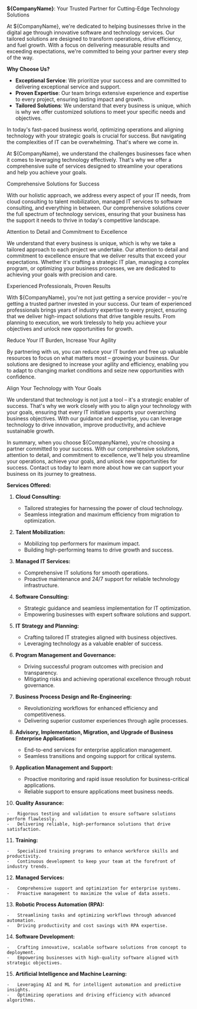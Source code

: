**${CompanyName}**: Your Trusted Partner for Cutting-Edge Technology Solutions

At ${CompanyName}, we're dedicated to helping businesses thrive in the digital age through innovative software and technology services. Our tailored solutions are designed to transform operations, drive efficiency, and fuel growth. With a focus on delivering measurable results and exceeding expectations, we're committed to being your partner every step of the way.

**Why Choose Us?**

-   **Exceptional Service**: We prioritize your success and are committed to delivering exceptional service and support.
-   **Proven Expertise**: Our team brings extensive experience and expertise to every project, ensuring lasting impact and growth.
-   **Tailored Solutions**: We understand that every business is unique, which is why we offer customized solutions to meet your specific needs and objectives.

In today's fast-paced business world, optimizing operations and aligning technology with your strategic goals is crucial for success. But navigating the complexities of IT can be overwhelming. That's where we come in.

At ${CompanyName}, we understand the challenges businesses face when it comes to leveraging technology effectively. That's why we offer a comprehensive suite of services designed to streamline your operations and help you achieve your goals.

Comprehensive Solutions for Success

With our holistic approach, we address every aspect of your IT needs, from cloud consulting to talent mobilization, managed IT services to software consulting, and everything in between. Our comprehensive solutions cover the full spectrum of technology services, ensuring that your business has the support it needs to thrive in today's competitive landscape.

Attention to Detail and Commitment to Excellence

We understand that every business is unique, which is why we take a tailored approach to each project we undertake. Our attention to detail and commitment to excellence ensure that we deliver results that exceed your expectations. Whether it's crafting a strategic IT plan, managing a complex program, or optimizing your business processes, we are dedicated to achieving your goals with precision and care.

Experienced Professionals, Proven Results

With ${CompanyName}, you're not just getting a service provider – you're getting a trusted partner invested in your success. Our team of experienced professionals brings years of industry expertise to every project, ensuring that we deliver high-impact solutions that drive tangible results. From planning to execution, we work tirelessly to help you achieve your objectives and unlock new opportunities for growth.

Reduce Your IT Burden, Increase Your Agility

By partnering with us, you can reduce your IT burden and free up valuable resources to focus on what matters most – growing your business. Our solutions are designed to increase your agility and efficiency, enabling you to adapt to changing market conditions and seize new opportunities with confidence.

Align Your Technology with Your Goals

We understand that technology is not just a tool – it's a strategic enabler of success. That's why we work closely with you to align your technology with your goals, ensuring that every IT initiative supports your overarching business objectives. With our guidance and expertise, you can leverage technology to drive innovation, improve productivity, and achieve sustainable growth.

In summary, when you choose ${CompanyName}, you're choosing a partner committed to your success. With our comprehensive solutions, attention to detail, and commitment to excellence, we'll help you streamline your operations, achieve your goals, and unlock new opportunities for success. Contact us today to learn more about how we can support your business on its journey to greatness.

**Services Offered:**

1.  **Cloud Consulting:**
    
    -   Tailored strategies for harnessing the power of cloud technology.
    -   Seamless integration and maximum efficiency from migration to optimization.
2.  **Talent Mobilization:**
    
    -   Mobilizing top performers for maximum impact.
    -   Building high-performing teams to drive growth and success.
3.  **Managed IT Services:**
    
    -   Comprehensive IT solutions for smooth operations.
    -   Proactive maintenance and 24/7 support for reliable technology infrastructure.
4.  **Software Consulting:**
    
    -   Strategic guidance and seamless implementation for IT optimization.
    -   Empowering businesses with expert software solutions and support.
5.  **IT Strategy and Planning:**
    
    -   Crafting tailored IT strategies aligned with business objectives.
    -   Leveraging technology as a valuable enabler of success.
6.  **Program Management and Governance:**
    
    -   Driving successful program outcomes with precision and transparency.
    -   Mitigating risks and achieving operational excellence through robust governance.
7.  **Business Process Design and Re-Engineering:**
    
    -   Revolutionizing workflows for enhanced efficiency and competitiveness.
    -   Delivering superior customer experiences through agile processes.
8.  **Advisory, Implementation, Migration, and Upgrade of Business Enterprise Applications:**
    
    -   End-to-end services for enterprise application management.
    -   Seamless transitions and ongoing support for critical systems.
9.  **Application Management and Support:**
    
    -   Proactive monitoring and rapid issue resolution for business-critical applications.
    -   Reliable support to ensure applications meet business needs.
10.  **Quality Assurance:**
    
    -   Rigorous testing and validation to ensure software solutions perform flawlessly.
    -   Delivering reliable, high-performance solutions that drive satisfaction.
11.  **Training:**
    
    -   Specialized training programs to enhance workforce skills and productivity.
    -   Continuous development to keep your team at the forefront of industry trends.
12.  **Managed Services:**
    
    -   Comprehensive support and optimization for enterprise systems.
    -   Proactive management to maximize the value of data assets.
13.  **Robotic Process Automation (RPA):**
    
    -   Streamlining tasks and optimizing workflows through advanced automation.
    -   Driving productivity and cost savings with RPA expertise.
14.  **Software Development:**
    
    -   Crafting innovative, scalable software solutions from concept to deployment.
    -   Empowering businesses with high-quality software aligned with strategic objectives.
15.  **Artificial Intelligence and Machine Learning:**
    
    -   Leveraging AI and ML for intelligent automation and predictive insights.
    -   Optimizing operations and driving efficiency with advanced algorithms.